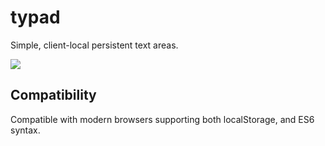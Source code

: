 # typad

Simple, client-local persistent text areas.

![](https://i.imgur.com/cDsaHGM.png)

## Compatibility

Compatible with modern browsers supporting both localStorage, and ES6 syntax.
